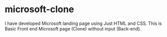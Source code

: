 # microsoft-clone
I have developed Microsoft landing page using  Just HTML and CSS. This is Basic Front end Microsoft page (Clone) without input (Back-end).
